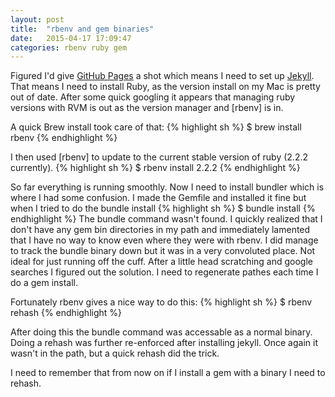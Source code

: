 ```yaml
---
layout: post
title:  "rbenv and gem binaries"
date:   2015-04-17 17:09:47
categories: rbenv ruby gem 
---
```

Figured I'd give [GitHub Pages][github-pages] a shot which means I need to set up [Jekyll][jekyll]. That means I need to install Ruby, as the version install on my Mac is pretty out of date. After some quick googling it appears that managing ruby versions with RVM is out as the version manager and [rbenv] is in. 

A quick Brew install took care of that:
{% highlight sh %}
$ brew install rbenv
{% endhighlight %}

I then used [rbenv] to update to the current stable version of ruby (2.2.2 currently).
{% highlight sh %}
$ rbenv install 2.2.2
{% endhighlight %}

So far everything is running smoothly. Now I need to install bundler which is where I had some confusion. I made the Gemfile and installed it fine but when I tried to do the bundle install
{% highlight sh %}
$ bundle install
{% endhighlight %}
The bundle command wasn't found. I quickly realized that I don't have any gem bin directories in my path and immediately lamented that I have no way to know even where they were with rbenv. I did manage to track the bundle binary down but it was in a very convoluted place. Not ideal for just running off the cuff. After a little head scratching and google searches I figured out the solution. I need to regenerate pathes each time I do a gem install. 

Fortunately rbenv gives a nice way to do this: 
{% highlight sh %}
$ rbenv rehash
{% endhighlight %}

After doing this the bundle command was accessable as a normal binary. Doing a rehash was further re-enforced after installing jekyll. Once again it wasn't in the path, but a quick rehash did the trick. 

I need to remember that from now on if I install a gem with a binary I need to rehash. 

[jekyll]: http://jekyllrb.com
[github-pages]: https://pages.github.com/
[rbevn]: https://github.com/sstephenson/rbenv
